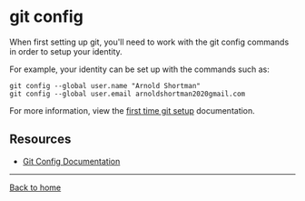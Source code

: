 # git config

When first setting up git, you'll need to work with the git config commands in order to setup your identity.

For example, your identity can be set up with the commands such as:

```
git config --global user.name "Arnold Shortman"
git config --global user.email arnoldshortman2020gmail.com
```

For more information, view the [first time git setup](https://git-scm.com/book/en/v2/Getting-Started-First_Time_Git-Setup) documentation.

## Resources

- [Git Config Documentation](https://git-scm.com/docs/git-config)

---

[Back to home](../README.md)